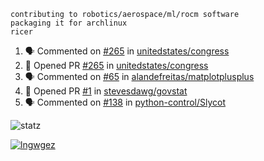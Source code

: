 ```
contributing to robotics/aerospace/ml/rocm software
packaging it for archlinux
ricer
```

<!--START_SECTION:activity-->
1. 🗣 Commented on [#265](https://github.com/unitedstates/congress/issues/265) in [unitedstates/congress](https://github.com/unitedstates/congress)
2. 💪 Opened PR [#265](https://github.com/unitedstates/congress/pull/265) in [unitedstates/congress](https://github.com/unitedstates/congress)
3. 🗣 Commented on [#65](https://github.com/alandefreitas/matplotplusplus/issues/65) in [alandefreitas/matplotplusplus](https://github.com/alandefreitas/matplotplusplus)
4. 💪 Opened PR [#1](https://github.com/stevesdawg/govstat/pull/1) in [stevesdawg/govstat](https://github.com/stevesdawg/govstat)
5. 🗣 Commented on [#138](https://github.com/python-control/Slycot/issues/138) in [python-control/Slycot](https://github.com/python-control/Slycot)
<!--END_SECTION:activity-->


![statz](https://github-readme-stats.vercel.app/api?username=acxz&include_all_commits=true&show_icons=true)

[![lngwgez](https://github-readme-stats.vercel.app/api/top-langs/?username=acxz&layout=compact)](https://github.com/acxz/github-readme-stats)


<!--
**acxz/acxz** is a ✨ _special_ ✨ repository because its `README.md` (this file) appears on your GitHub profile.

Here are some ideas to get you started:

- 🔭 I’m currently working on ...
- 🌱 I’m currently learning ...
- 👯 I’m looking to collaborate on ...
- 🤔 I’m looking for help with ...
- 💬 Ask me about ...
- 📫 How to reach me: ...
- 😄 Pronouns: ...
- ⚡ Fun fact: ...
-->
